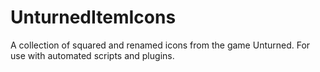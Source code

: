 # UnturnedItemIcons
A collection of squared and renamed icons from the game Unturned. For use with automated scripts and plugins.
